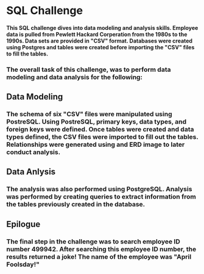 # SQL Challenge

#### This SQL challenge dives into data modeling and analysis skills. Employee data is pulled from Pewlett Hackard Corperation from the 1980s to the 1990s. Data sets are provided in "CSV" format. Databases were created using Postgres and tables were created before importing the "CSV" files to fill the tables. 

### The overall task of this challenge, was to perform data modeling and data analysis for the following:

## Data Modeling
### The schema of six "CSV" files were manipulated using PostreSQL. Using PostreSQL, primary keys, data types, and foreign keys were defined. Once tables were created and data types defined, the CSV files were imported to fill out the tables. Relationships were generated using and ERD image to later conduct analysis.

## Data Anlysis
### The analysis was also performed using PostgreSQL. Analysis was performed by creating queries to extract information from the tables previously created in the database. 

## Epilogue
### The final step in the challenge was to search employee ID number 499942. After searching this employee ID number, the results returned a joke! The name of the employee was "April Foolsday!"